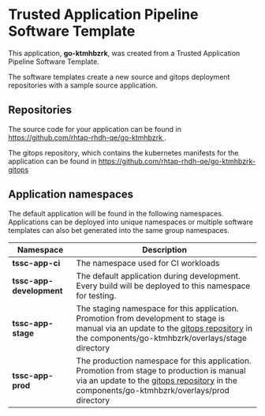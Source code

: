 # Trusted Application Pipeline Software Template

This application, **go-ktmhbzrk**, was created from a Trusted Application Pipeline Software Template.

The software templates create a new source and gitops deployment repositories with a sample source application. 

## Repositories

The source code for your application can be found in [https://github.com/rhtap-rhdh-qe/go-ktmhbzrk ](https://github.com/rhtap-rhdh-qe/go-ktmhbzrk ).
 
The gitops repository, which contains the kubernetes manifests for the application can be found in 
[https://github.com/rhtap-rhdh-qe/go-ktmhbzrk-gitops ](https://github.com/rhtap-rhdh-qe/go-ktmhbzrk-gitops ) 

## Application namespaces 

The default application will be found in the following namespaces. Applications can be deployed into unique namespaces or multiple software templates can also bet generated into the same group namespaces.  

|  Namespace   |  Description   |  
| -------- | -------- |
| **tssc-app-ci** | The namespace used for CI workloads |
| **tssc-app-development** | The default application during development. Every build will be deployed to this namespace for testing. |
| **tssc-app-stage** | The staging namespace for this application. Promotion from development to stage is manual via an update to the [gitops repository](https://github.com/rhtap-rhdh-qe/go-ktmhbzrk-gitops ) in the components/go-ktmhbzrk/overlays/stage directory |
| **tssc-app-prod** | The production namespace for this application. Promotion from stage to production is manual via an update to the [gitops repository](https://github.com/rhtap-rhdh-qe/go-ktmhbzrk-gitops ) in the components/go-ktmhbzrk/overlays/prod directory |